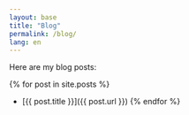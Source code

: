```yaml
---
layout: base
title: "Blog"
permalink: /blog/
lang: en
---
```


Here are my blog posts:

{% for post in site.posts %}
  - [{{ post.title }}]({{ post.url }})
{% endfor %}
